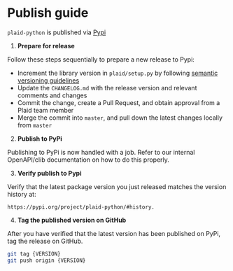 # Publish guide

`plaid-python` is published via [Pypi][1]

1. **Prepare for release**

Follow these steps sequentially to prepare a new release to Pypi:

- Increment the library version in `plaid/setup.py` by following [semantic versioning guidelines](https://semver.org/)
- Update the `CHANGELOG.md` with the release version and relevant comments and changes
- Commit the change, create a Pull Request, and obtain approval from a Plaid team member
- Merge the commit into `master`, and pull down the latest changes locally from `master`

2. **Publish to PyPi**

Publishing to PyPi is now handled with a job. Refer to our internal OpenAPI/clib documentation on how to do this properly.

3. **Verify publish to Pypi**

Verify that the latest package version you just released matches the version
history at:

```
https://pypi.org/project/plaid-python/#history.
```

4. **Tag the published version on GitHub**

After you have verified that the latest version has been published on PyPi, tag the release on GitHub.

```sh
git tag {VERSION}
git push origin {VERSION}
```

[1]: https://pypi.org/project/plaid-python/
